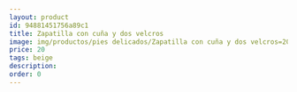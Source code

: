 ```yaml
---
layout: product
id: 94881451756a89c1
title: Zapatilla con cuña y dos velcros
image: img/productos/pies delicados/Zapatilla con cuña y dos velcros=20=beige.webp
price: 20
tags: beige
description: 
order: 0
---
```

